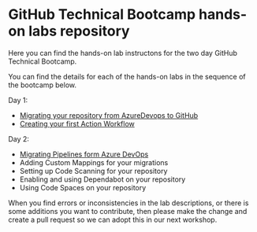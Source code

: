 # GitHub Technical Bootcamp hands-on labs repository

Here you can find the hands-on lab instructons for the two day GitHub Technical Bootcamp.

You can find the details for each of the hands-on labs in the sequence of the bootcamp below. 

Day 1:
- [Migrating your repository from AzureDevops to GitHub](settinguprepository.md)
- [Creating your first Action Workflow](myfirstaction.md)

Day 2:
- [Migrating Pipelines form Azure DevOps](migration.md) 
- Adding Custom Mappings for your migrations
- Setting up Code Scanning for your repository
- Enabling and using Dependabot on your repository
- Using Code Spaces on your repository

When you find errors or inconsistencies in the lab descriptions, or there is some additions you want to contribute, then please make the change and create a pull request so we can adopt this in our next workshop. 
